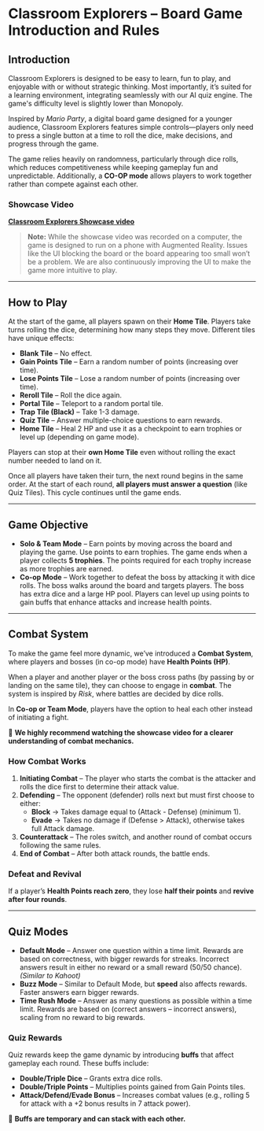 # Classroom Explorers – Board Game Introduction and Rules

## Introduction

Classroom Explorers is designed to be easy to learn, fun to play, and enjoyable with or without strategic thinking. Most importantly, it’s suited for a learning environment, integrating seamlessly with our AI quiz engine. The game's difficulty level is slightly lower than Monopoly.

Inspired by *Mario Party*, a digital board game designed for a younger audience, Classroom Explorers features simple controls—players only need to press a single button at a time to roll the dice, make decisions, and progress through the game.

The game relies heavily on randomness, particularly through dice rolls, which reduces competitiveness while keeping gameplay fun and unpredictable. Additionally, a **CO-OP mode** allows players to work together rather than compete against each other.

### Showcase Video

[**Classroom Explorers Showcase video**](https://www.youtube.com/watch?v=Bo3ZEbmgZ4A)

> **Note:** While the showcase video was recorded on a computer, the game is designed to run on a phone with Augmented Reality. Issues like the UI blocking the board or the board appearing too small won’t be a problem. We are also continuously improving the UI to make the game more intuitive to play.

---

## How to Play

At the start of the game, all players spawn on their **Home Tile**. Players take turns rolling the dice, determining how many steps they move. Different tiles have unique effects:

- **Blank Tile** – No effect.
- **Gain Points Tile** – Earn a random number of points (increasing over time).
- **Lose Points Tile** – Lose a random number of points (increasing over time).
- **Reroll Tile** – Roll the dice again.
- **Portal Tile** – Teleport to a random portal tile.
- **Trap Tile (Black)** – Take 1-3 damage.
- **Quiz Tile** – Answer multiple-choice questions to earn rewards.
- **Home Tile** – Heal 2 HP and use it as a checkpoint to earn trophies or level up (depending on game mode).

Players can stop at their **own Home Tile** even without rolling the exact number needed to land on it.

Once all players have taken their turn, the next round begins in the same order. At the start of each round, **all players must answer a question** (like Quiz Tiles). This cycle continues until the game ends.

---

## Game Objective

- **Solo & Team Mode** – Earn points by moving across the board and playing the game. Use points to earn trophies. The game ends when a player collects **5 trophies**. The points required for each trophy increase as more trophies are earned.
- **Co-op Mode** – Work together to defeat the boss by attacking it with dice rolls. The boss walks around the board and targets players. The boss has extra dice and a large HP pool. Players can level up using points to gain buffs that enhance attacks and increase health points.

---

## Combat System

To make the game feel more dynamic, we’ve introduced a **Combat System**, where players and bosses (in co-op mode) have **Health Points (HP)**.

When a player and another player or the boss cross paths (by passing by or landing on the same tile), they can choose to engage in **combat**. The system is inspired by *Risk*, where battles are decided by dice rolls.

In **Co-op or Team Mode**, players have the option to heal each other instead of initiating a fight.

📌 **We highly recommend watching the showcase video for a clearer understanding of combat mechanics.**

### How Combat Works

1. **Initiating Combat** – The player who starts the combat is the attacker and rolls the dice first to determine their attack value.
2. **Defending** – The opponent (defender) rolls next but must first choose to either:
    - **Block** → Takes damage equal to (Attack - Defense) (minimum 1).
    - **Evade** → Takes no damage if (Defense > Attack), otherwise takes full Attack damage.
3. **Counterattack** – The roles switch, and another round of combat occurs following the same rules.
4. **End of Combat** – After both attack rounds, the battle ends.

### Defeat and Revival

If a player’s **Health Points reach zero**, they lose **half their points** and **revive after four rounds**.

---

## Quiz Modes

- **Default Mode** – Answer one question within a time limit. Rewards are based on correctness, with bigger rewards for streaks. Incorrect answers result in either no reward or a small reward (50/50 chance). *(Similar to Kahoot)*
- **Buzz Mode** – Similar to Default Mode, but **speed** also affects rewards. Faster answers earn bigger rewards.
- **Time Rush Mode** – Answer as many questions as possible within a time limit. Rewards are based on (correct answers – incorrect answers), scaling from no reward to big rewards.

### Quiz Rewards

Quiz rewards keep the game dynamic by introducing **buffs** that affect gameplay each round. These buffs include:

- **Double/Triple Dice** – Grants extra dice rolls.
- **Double/Triple Points** – Multiplies points gained from Gain Points tiles.
- **Attack/Defend/Evade Bonus** – Increases combat values (e.g., rolling 5 for attack with a +2 bonus results in 7 attack power).

📌 **Buffs are temporary and can stack with each other.**

